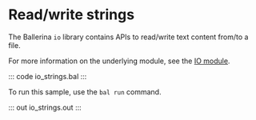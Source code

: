 # Read/write strings

The Ballerina `io` library contains APIs to read/write text content from/to a file.

For more information on the underlying module, see the [IO module](https://docs.central.ballerina.io/ballerina/io/latest/).

::: code io_strings.bal :::

To run this sample, use the `bal run` command.

::: out io_strings.out :::